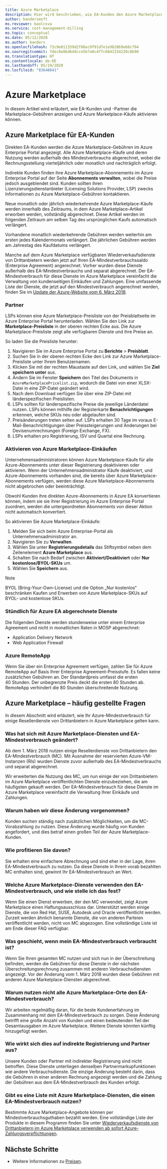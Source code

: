 ```yaml
---
title: Azure Marketplace
description: Hier wird beschrieben, wie EA-Kunden den Azure Marketplace verwenden können.
author: bandersmsft
ms.reviewer: baolcsva
ms.service: cost-management-billing
ms.topic: conceptual
ms.date: 05/12/2020
ms.author: banders
ms.openlocfilehash: 73c9e011359d2f86ec9f91d7e1e9b2869e68c794
ms.sourcegitcommit: fdec8e8bdbddcce5b7a0c4ffc6842154220c8b90
ms.translationtype: HT
ms.contentlocale: de-DE
ms.lasthandoff: 05/19/2020
ms.locfileid: "83648641"
---
```

# <a name="azure-marketplace"></a>Azure Marketplace

In diesem Artikel wird erläutert, wie EA-Kunden und -Partner die Marketplace-Gebühren anzeigen und Azure Marketplace-Käufe aktivieren können.

## <a name="azure-marketplace-for-ea-customers"></a>Azure Marketplace für EA-Kunden

Direkten EA-Kunden werden die Azure Marketplace-Gebühren im Azure Enterprise Portal angezeigt. Alle Azure Marketplace-Käufe und deren Nutzung werden außerhalb des Mindestverbrauchs abgerechnet, wobei die Rechnungsstellung vierteljährlich oder monatlich und nachträglich erfolgt.

Indirekte Kunden finden ihre Azure Marketplace-Abonnements im Azure Enterprise Portal auf der Seite **Abonnements verwalten**, wobei die Preise jedoch ausgeblendet sind. Kunden sollten ihren Lizenzierungsdienstanbieter (Licensing Solutions Provider, LSP) zwecks Informationen zu Azure Marketplace-Gebühren kontaktieren.

Neue monatlich oder jährlich wiederkehrende Azure Marketplace-Käufe werden innerhalb des Zeitraums, in dem Azure Marketplace-Artikel erworben werden, vollständig abgerechnet. Diese Artikel werden im folgenden Zeitraum am selben Tag des ursprünglichen Kaufs automatisch verlängert.

Vorhandene monatlich wiederkehrende Gebühren werden weiterhin am ersten jedes Kalendermonats verlängert. Die jährlichen Gebühren werden am Jahrestag des Kaufdatums verlängert.

Manche auf dem Azure Marketplace verfügbaren Wiederverkaufsdienste von Drittanbietern werden jetzt auf Ihren EA-Mindestverbrauchssaldo (Enterprise Agreement) angerechnet. Vorher wurden diese Dienste außerhalb des EA-Mindestverbrauchs und separat abgerechnet. Der EA-Mindestverbrauch für diese Dienste im Azure Marketplace vereinfacht die Verwaltung von kundenseitigen Einkäufen und Zahlungen. Eine umfassende Liste der Dienste, die jetzt auf den Mindestverbrauch angerechnet werden, finden Sie im [Update der Azure-Website vom 6. März 2018](https://azure.microsoft.com/updates/azure-marketplace-third-party-reseller-services-now-use-azure-monetary-commitment/).

### <a name="partners"></a>Partner

LSPs können eine Azure Marketplace-Preisliste von der Preisblattseite im Azure Enterprise Portal herunterladen. Wählen Sie den Link zur **Marketplace-Preisliste** in der oberen rechten Ecke aus. Die Azure Marketplace-Preisliste zeigt alle verfügbaren Dienste und ihre Preise an.

So laden Sie die Preisliste herunter:

1. Navigieren Sie im Azure Enterprise Portal zu **Berichte** > **Preisblatt**.
1. Suchen Sie in der oberen rechten Ecke den Link zur Azure Marketplace-Preisliste unter Ihrem Benutzernamen.
1. Klicken Sie mit der rechten Maustaste auf den Link, und wählen Sie **Ziel speichern unter** aus.
1. Ändern Sie im Fenster **Speichern** den Titel des Dokuments in `AzureMarketplacePricelist.zip`, wodurch die Datei von einer XLSX-Datei in eine ZIP-Datei geändert wird.
1. Nach dem Download verfügen Sie über eine ZIP-Datei mit länderspezifischen Preislisten.
1. LSPs sollten für länderspezifische Preise die jeweilige Länderdatei nutzen. LSPs können mithilfe der Registerkarte **Benachrichtigungen** erkennen, welche SKUs neu oder abgelaufen sind.
1. Preisänderungen treten selten auf. LSPs erhalten 30 Tage im voraus E-Mail-Benachrichtigungen über Preissteigerungen und Änderungen bei Devisenumrechnungen (Foreign Exchange, FX).
1. LSPs erhalten pro Registrierung, ISV und Quartal eine Rechnung.

### <a name="enabling-azure-marketplace-purchases"></a>Aktivieren von Azure Marketplace-Einkäufen

Unternehmensadministratoren können Azure Marketplace-Käufe für alle Azure-Abonnements unter dieser Registrierung deaktivieren oder aktivieren. Wenn der Unternehmensadministrator Käufe deaktiviert, und Azure-Abonnements vorhanden sind, die bereits über Azure Marketplace-Abonnements verfügen, werden diese Azure Marketplace-Abonnements nicht abgebrochen oder beeinträchtigt.

Obwohl Kunden ihre direkten Azure-Abonnements in Azure EA konvertieren können, indem sie sie ihrer Registrierung im Azure Enterprise Portal zuordnen, werden die untergeordneten Abonnements von dieser Aktion nicht automatisch konvertiert.

So aktivieren Sie Azure Marketplace-Einkäufe:

1. Melden Sie sich beim Azure Enterprise-Portal als Unternehmensadministrator an.
1. Navigieren Sie zu **Verwalten**.
1. Wählen Sie unter **Registrierungsdetails** das Stiftsymbol neben dem Zeilenelement **Azure Marketplace** aus.
1. Schalten Sie nach Bedarf zwischen **Aktiviert/Deaktiviert** oder **Nur kostenlose/BYOL-SKUs** um.
1. Wählen Sie **Speichern** aus.

> [!NOTE]
> BYOL (Bring-Your-Own-License) und die Option „Nur kostenlos“ beschränken Kaufen und Erwerben von Azure Marketplace-SKUs auf BYOL- und kostenlose SKUs.

### <a name="services-billed-hourly-for-azure-ea"></a>Stündlich für Azure EA abgerechnete Dienste

Die folgenden Dienste werden stundenweise unter einem Enterprise Agreement und nicht in monatlichen Raten in MOSP abgerechnet:

- Application Delivery Network
- Web Application Firewall

### <a name="azure-remoteapp"></a>Azure RemoteApp

Wenn Sie über ein Enterprise Agreement verfügen, zahlen Sie für Azure RemoteApp auf Basis Ihrer Enterprise Agreement-Preisstufe. Es fallen keine zusätzlichen Gebühren an. Der Standardpreis umfasst die ersten 40 Stunden. Der unbegrenzte Preis deckt die ersten 80 Stunden ab. RemoteApp verhindert die 80 Stunden überschreitende Nutzung.

## <a name="azure-marketplace-faq"></a>Azure Marketplace – häufig gestellte Fragen

In diesem Abschnitt wird erläutert, wie Ihr Azure-Mindestverbrauch für einige Resellerdienste von Drittanbietern in Azure Marketplace gelten kann.

### <a name="what-changed-with-azure-marketplace-services-and-ea-monetary-commitment"></a>Was hat sich mit Azure Marketplace-Diensten und EA-Mindestverbrauch geändert?

Ab dem 1. März 2018 nutzen einige Resellerdienste von Drittanbietern den EA-Mindestverbrauch (MC). Mit Ausnahme der reservierten Azure-VM-Instanzen (RIs) wurden Dienste zuvor außerhalb des EA-Mindestverbrauchs und separat abgerechnet.

Wir erweiterten die Nutzung des MC, um nun einige der von Drittanbietern im Azure Marketplace veröffentlichten Dienste einzubeziehen, die am häufigsten gekauft werden. Der EA-Mindestverbrauch für diese Dienste im Azure Marketplace vereinfacht die Verwaltung Ihrer Einkäufe und Zahlungen.

### <a name="why-did-we-make-this-change"></a>Warum haben wir diese Änderung vorgenommen?

Kunden suchen ständig nach zusätzlichen Möglichkeiten, um die MC-Vorabzahlung zu nutzen. Diese Änderung wurde häufig von Kunden angefordert, und dies betraf einen großen Teil der Azure Marketplace-Kunden.

### <a name="how-do-you-benefit"></a>Wie profitieren Sie davon?

Sie erhalten eine einfachere Abrechnung und sind eher in der Lage, ihren EA-Mindestverbrauch zu nutzen. Da diese Dienste in Ihrem vorab bezahlten MC enthalten sind, gewinnt Ihr EA-Mindestverbrauch an Wert.

### <a name="what-azure-marketplace-services-use-ea-monetary-commitment-and-how-do-i-know"></a>Welche Azure Marketplace-Dienste verwenden den EA-Mindestverbrauch, und wie stelle ich das fest?

Wenn Sie einen Dienst erwerben, der den MC verwendet, zeigt Azure Marketplace einen Haftungsausschluss dar. Unterstützt werden einige Dienste, die von Red Hat, SUSE, Autodesk und Oracle veröffentlicht werden. Zurzeit werden ähnlich benannte Dienste, die von anderen Parteien veröffentlicht werden, nicht von MC abgezogen. Eine vollständige Liste ist am Ende dieser FAQ verfügbar.

### <a name="what-if-my-ea-monetary-commitment-runs-out"></a>Was geschieht, wenn mein EA-Mindestverbrauch verbraucht ist?

Wenn Sie Ihren gesamten MC nutzen und sich nun in der Überschreitung befinden, werden die Gebühren für diese Dienste in der nächsten Überschreitungsrechnung zusammen mit anderen Verbrauchsdiensten angezeigt. Vor der Änderung vom 1. März 2018 wurden diese Gebühren mit anderen Azure Marketplace-Diensten abgerechnet.

### <a name="why-dont-all-azure-marketplaces-consume-ea-monetary-commitment"></a>Warum nutzen nicht alle Azure Marketplace-Orte den EA-Mindestverbrauch?

Wir arbeiten regelmäßig daran, für die beste Kundenerfahrung im Zusammenhang mit dem EA-Mindestverbrauch zu sorgen. Diese Änderung betrifft eine große Anzahl von Kunden und einen bedeutenden Teil der Gesamtausgaben im Azure Marketplace. Weitere Dienste könnten künftig hinzugefügt werden.

### <a name="how-does-this-impact-indirect-enrollment-and-partners"></a>Wie wirkt sich dies auf indirekte Registrierung und Partner aus?

Unsere Kunden oder Partner mit indirekter Registrierung sind nicht betroffen. Diese Dienste unterliegen denselben Partnermarkupfunktionen wie andere Verbrauchsdienste. Die einzige Änderung besteht darin, dass die Gebühren in einer anderen Rechnung angezeigt werden und die Zahlung der Gebühren aus dem EA-Mindestverbrauch des Kunden erfolgt.

### <a name="is-there-a-list-of-azure-marketplace-services-that-consume-ea-monetary-commitment"></a>Gibt es eine Liste mit Azure Marketplace-Diensten, die einen EA-Mindestverbrauch nutzen?

Bestimmte Azure Marketplace-Angebote können per Mindestverbrauchsguthaben bezahlt werden. Eine vollständige Liste der Produkte in diesem Programm finden Sie unter [Wiederverkaufsdienste von Drittanbietern im Azure Marketplace verwenden ab sofort Azure-Zahlungsverpflichtungen](https://azure.microsoft.com/updates/azure-marketplace-third-party-reseller-services-now-use-azure-monetary-commitment).


## <a name="next-steps"></a>Nächste Schritte

- Weitere Informationen zu [Preisen](ea-pricing-overview.md).